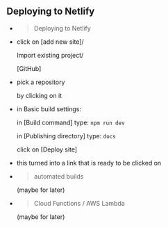 ## Deploying to Netlify

- > Deploying to Netlify

- click on [add new site]/

  Import existing project/

  [GitHub]

- pick a repository

  by clicking on it

- in Basic build settings:

  in [Build command] type: `npm run dev`

  in [Publishing directory] type: `docs`

  click on [Deploy site]

- this turned into a link that is ready to be clicked on

- > automated builds

  (maybe for later)

- > Cloud Functions / AWS Lambda

  (maybe for later)
